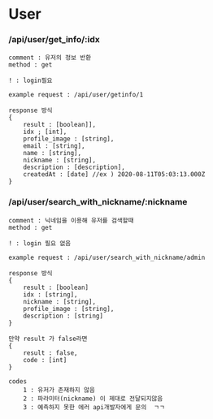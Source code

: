 # User

### /api/user/get_info/:idx
    
    comment : 유저의 정보 반환
    method : get

    ! : login필요

    example request : /api/user/getinfo/1

    response 방식
    {
        result : [boolean]],
        idx ; [int],
        profile_image : [string],
        email : [string],
        name : [string],
        nickname : [string],
        description : [description],
        createdAt : [date] //ex ) 2020-08-11T05:03:13.000Z
    }

### /api/user/search_with_nickname/:nickname

    comment : 닉네임을 이용해 유저를 검색할때
    method : get
    
    ! : login 필요 없음

    example request : /api/user/search_with_nickname/admin

    response 방식
    {
        result : [boolean]
        idx : [string],
        nickname : [string],
        profile_image : [string],
        description : [string]
    }

    만약 result 가 false라면
    {
        result : false,
        code : [int]
    }

    codes 
        1 : 유저가 존재하지 않음
        2 : 파라미터(nickname) 이 제대로 전달되지않음
        3 : 예측하지 못한 에러 api개발자에게 문의  ㄱㄱ
    